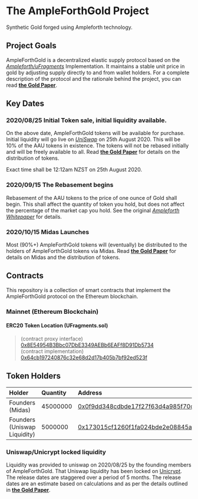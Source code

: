 # The AmpleForthGold Project  

Synthetic Gold forged using Ampleforth technology.

## Project Goals
AmpleForthGold is a decentralized elastic supply protocol based on the [*Ampleforth/uFragments*](https://github.com/ampleforth/uFragments) Implementation. It maintains a stable unit price in gold by adjusting supply directly to and from wallet holders. For a complete description of the protocol and the rationale behind the project, you can read [**the Gold Paper**](https://raw.githubusercontent.com/AmpleForthGold/AmpleForthGold/master/TheGoldPaper.pdf).

## Key Dates
### 2020/08/25 Initial Token sale, initial liquidity available.
On the above date, AmpleForthGold tokens will be available for purchase. Initial liquidity will go live on [*UniSwap*](https://uniswap.org/) on 25th August 2020. This will be 10% of the AAU tokens in existence. The tokens will not be rebased initially and will be freely available to all. Read [**the Gold Paper**](https://raw.githubusercontent.com/AmpleForthGold/AmpleForthGold/master/TheGoldPaper.pdf) for details on the distribution of tokens. 

Exact time shall be 12:12am NZST on 25th August 2020.

### 2020/09/15 The Rebasement begins
Rebasement of the AAU tokens to the price of one ounce of Gold shall begin. This shall affect the quantity of token you hold, but does not affect the percentage of the market cap you hold. See the original [*Ampleforth Whitepaper*](https://www.ampleforth.org/papers/) for details.
### 2020/10/15 Midas Launches
Most (90%+) AmpleForthGold tokens will (eventually) be distributed to the holders of AmpleForthGold tokens via Midas. Read [**the Gold Paper**](https://raw.githubusercontent.com/AmpleForthGold/AmpleForthGold/master/TheGoldPaper.pdf) for details on Midas and the distribution of tokens.   

## Contracts
This repository is a collection of smart contracts that implement the AmpleForthGold protocol on the Ethereum blockchain.
### Mainnet (Ethereum Blockchain)
#### ERC20 Token Location (UFragments.sol)
> (contract proxy interface) [0x8E54954B3Bbc07DbE3349AEBb6EAFf8D91Db5734](https://etherscan.io/address/0x8E54954B3Bbc07DbE3349AEBb6EAFf8D91Db5734)<br>
> (contract implementation) [0x64cb197240876c32e68d2d17b405b7bf92ed523f](https://etherscan.io/address/0x64cb197240876c32e68d2d17b405b7bf92ed523f)

## Token Holders
|Holder|Quantity|Address|
|:---|:---|:---|
|Founders (Midas)|45000000| [	0x0f9dd348cdbde17f27f63d4a985f70c2e2beedd5](https://etherscan.io/token/0x8E54954B3Bbc07DbE3349AEBb6EAFf8D91Db5734?a=0x0f9dd348cdbde17f27f63d4a985f70c2e2beedd5)|
|Founders (Uniswap Liquidity) |5000000| [	0x173015cf1260f1fa024bde2e08845aed61c99e3b](https://etherscan.io/token/0x8E54954B3Bbc07DbE3349AEBb6EAFf8D91Db5734?a=0x173015cf1260f1fa024bde2e08845aed61c99e3b)|

### Uniswap/Unicrypt locked liquidity
Liquidity was provided to uniswap on 2020/08/25 by the founding members of AmpleForthGold. That Uniswap liquidity has been locked on [Unicrypt](https://unicrypt.network/uniswap-browser/pair/0x2d0C51C1282c31d71F035E15770f3214e20F6150). The release dates are staggered over a period of 5 months. The release dates are an estimate based on calculations and as per the details outlined in [**the Gold Paper**](https://raw.githubusercontent.com/AmpleForthGold/AmpleForthGold/master/TheGoldPaper.pdf).


